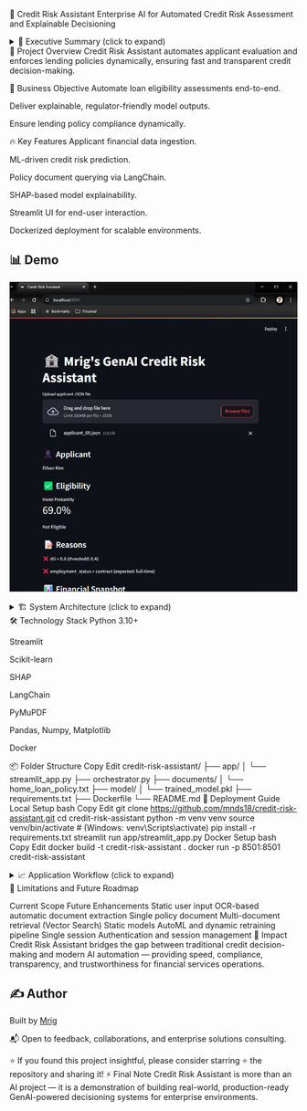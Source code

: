 🧠 Credit Risk Assistant
Enterprise AI for Automated Credit Risk Assessment and Explainable Decisioning

<details> <summary>📖 Executive Summary (click to expand)</summary>
Credit Risk Assistant is an enterprise-grade AI system designed to automate the loan approval process by combining machine learning predictions, policy document validation, and explainable AI.
It accelerates credit decisions while ensuring transparency, compliance, and trust — vital for financial institutions operating under regulatory scrutiny.

</details>
📌 Project Overview
Credit Risk Assistant automates applicant evaluation and enforces lending policies dynamically, ensuring fast and transparent credit decision-making.

🎯 Business Objective
Automate loan eligibility assessments end-to-end.

Deliver explainable, regulator-friendly model outputs.

Ensure lending policy compliance dynamically.

🔥 Key Features
Applicant financial data ingestion.

ML-driven credit risk prediction.

Policy document querying via LangChain.

SHAP-based model explainability.

Streamlit UI for end-user interaction.

Dockerized deployment for scalable environments.

## 📊 Demo
![Demo](demo/credit_app_1.jpg)

<details> <summary>🏗️ System Architecture (click to expand)</summary>
css
Copy
Edit
[User Input] → [ML Prediction Engine] → [Policy Validator (LangChain)] → [Explainability Layer (SHAP)] → [Streamlit UI]

Component	Technology
Frontend (UI)	Streamlit
ML Model	Scikit-learn
Explainability Module	SHAP
Policy Validator	LangChain, PyMuPDF
Storage and Data	Pandas, Pickle
Deployment	Docker, Streamlit Cloud (Optional Hugging Face)
</details>
🛠️ Technology Stack
Python 3.10+

Streamlit

Scikit-learn

SHAP

LangChain

PyMuPDF

Pandas, Numpy, Matplotlib

Docker

📦 Folder Structure
Copy
Edit
credit-risk-assistant/
├── app/
│   └── streamlit_app.py
├── orchestrator.py
├── documents/
│   └── home_loan_policy.txt
├── model/
│   └── trained_model.pkl
├── requirements.txt
├── Dockerfile
└── README.md
🚀 Deployment Guide
Local Setup
bash
Copy
Edit
git clone https://github.com/mnds18/credit-risk-assistant.git
cd credit-risk-assistant
python -m venv venv
source venv/bin/activate    # (Windows: venv\\Scripts\\activate)
pip install -r requirements.txt
streamlit run app/streamlit_app.py
Docker Setup
bash
Copy
Edit
docker build -t credit-risk-assistant .
docker run -p 8501:8501 credit-risk-assistant
<details> <summary>📈 Application Workflow (click to expand)</summary>
Enter applicant financials via UI.

ML model predicts probability of loan approval.

Policy validator checks against documented eligibility criteria.

SHAP explainability highlights feature impact.

User views final decision and contributing factors.

</details>
🚧 Limitations and Future Roadmap

Current Scope	Future Enhancements
Static user input	OCR-based automatic document extraction
Single policy document	Multi-document retrieval (Vector Search)
Static models	AutoML and dynamic retraining pipeline
Single session	Authentication and session management
🎯 Impact
Credit Risk Assistant bridges the gap between traditional credit decision-making and modern AI automation —
providing speed, compliance, transparency, and trustworthiness for financial services operations.


## ✍️ Author

Built by [Mrig](https://www.linkedin.com/in/mrigendranath/)  

📬 Open to feedback, collaborations, and enterprise solutions consulting.

⭐ If you found this project insightful, please consider starring ⭐ the repository and sharing it!
⚡ Final Note
Credit Risk Assistant is more than an AI project —
it is a demonstration of building real-world, production-ready GenAI-powered decisioning systems for enterprise environments.